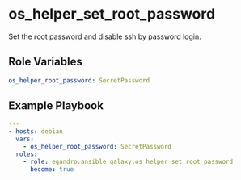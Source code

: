 os_helper_set_root_password
=========

Set the root password and disable ssh by password login.

Role Variables
--------------

```yml
os_helper_root_password: SecretPassword
```

Example Playbook
----------------

```yml
---
- hosts: debian
  vars:
    - os_helper_root_password: SecretPassword
  roles:
    - role: egandro.ansible_galaxy.os_helper_set_root_password
      become: true
```
